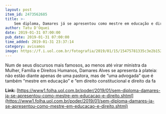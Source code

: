 ```yaml
---
layout: post
item_id: 2473562685
title: >-
    Sem diploma, Damares já se apresentou como mestre em educação e direito
author: Tatu D'Oquei
date: 2019-01-31 07:00:00
pub_date: 2019-01-31 07:00:00
time_added: 2019-01-31 23:37:14
category: avisamos
image: https://f.i.uol.com.br/fotografia/2019/01/15/15475781335c3e2b1528665_1547578133_3x2_rt.jpg
---
```


Num de seus discursos mais famosos, ao menos até virar ministra da Mulher, Família e Direitos Humanos, Damares Alves se apresenta à plateia: não estão diante apenas de uma pastora, mas de “uma advogada” que é também “mestre em educação” e “em direito constitucional e direito da fa

**Link:** [https://www1.folha.uol.com.br/poder/2019/01/sem-diploma-damares-ja-se-apresentou-como-mestre-em-educacao-e-direito.shtml](https://www1.folha.uol.com.br/poder/2019/01/sem-diploma-damares-ja-se-apresentou-como-mestre-em-educacao-e-direito.shtml)

